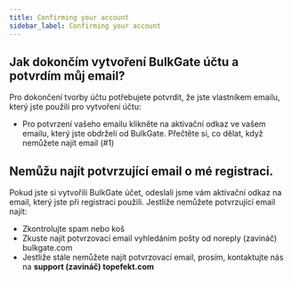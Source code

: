 ```yaml
---
title: Confirming your account
sidebar_label: Confirming your account
---
```


## Jak dokončím vytvoření BulkGate účtu a potvrdím můj email?
Pro dokončení tvorby účtu potřebujete potvrdit, že jste vlastníkem emailu, který jste použili pro vytvoření účtu:
-	Pro potvrzení vašeho emailu klikněte na aktivační odkaz ve vašem emailu, který jste obdrželi od BulkGate. Přečtěte si, co dělat, když nemůžete najít email (#1)

## Nemůžu najít potvrzující email o mé registraci.
Pokud jste si vytvořili BulkGate účet, odeslali jsme vám aktivační odkaz na email, který jste při registraci použili. Jestliže nemůžete potvrzující email najít:
-	Zkontrolujte spam nebo koš
-	Zkuste najít potvrzovací email vyhledáním pošty od noreply (zavináč) bulkgate.com
-	Jestliže stále nemůžete najít potvrzovací email, prosím, kontaktujte nás na **support (zavináč) topefekt.com**
